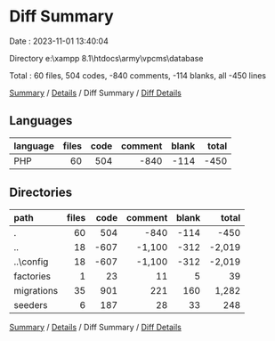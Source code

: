 # Diff Summary

Date : 2023-11-01 13:40:04

Directory e:\\xampp 8.1\\htdocs\\army\\vpcms\\database

Total : 60 files,  504 codes, -840 comments, -114 blanks, all -450 lines

[Summary](results.md) / [Details](details.md) / Diff Summary / [Diff Details](diff-details.md)

## Languages
| language | files | code | comment | blank | total |
| :--- | ---: | ---: | ---: | ---: | ---: |
| PHP | 60 | 504 | -840 | -114 | -450 |

## Directories
| path | files | code | comment | blank | total |
| :--- | ---: | ---: | ---: | ---: | ---: |
| . | 60 | 504 | -840 | -114 | -450 |
| .. | 18 | -607 | -1,100 | -312 | -2,019 |
| ..\\config | 18 | -607 | -1,100 | -312 | -2,019 |
| factories | 1 | 23 | 11 | 5 | 39 |
| migrations | 35 | 901 | 221 | 160 | 1,282 |
| seeders | 6 | 187 | 28 | 33 | 248 |

[Summary](results.md) / [Details](details.md) / Diff Summary / [Diff Details](diff-details.md)